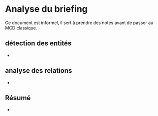 # Analyse du briefing
Ce document est informel, il sert à prendre des notes avant de passer au MCD classique.

## détection des entités  
 
 -

## analyse des relations  

-

## Résumé  

-

